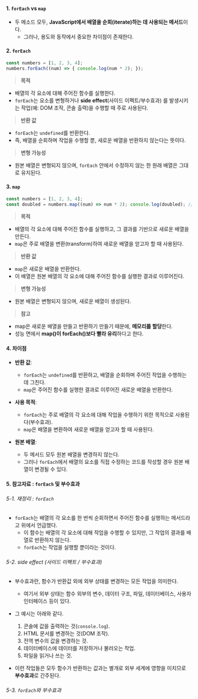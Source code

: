 
#### 1. `forEach` vs `map`

- 두 메소드 모두, **JavaScript에서 배열을 순회(iterate)하는 데 사용되는 메서드**이다.
	- 그러나, 용도와 동작에서 중요한 차이점이 존재한다.


#### 2. `forEach`
```ts
const numbers = [1, 2, 3, 4];
numbers.forEach((num) => { console.log(num * 2); });
```

>**목적**
-  배열의 각 요소에 대해 주어진 함수를 실행한다.
- `forEach`는 요소를 변형하거나 **side effect**(사이드 이펙트/부수효과) 를 발생시키는 작업(예: DOM 조작, 콘솔 출력)을 수행할 때 주로 사용된다.

>**반환 값**
- `forEach`는 `undefined`를 반환한다.
- 즉, 배열을 순회하며 작업을 수행할 뿐, 새로운 배열을 반환하지 않는다는 뜻이다.

>**변형 가능성**
- 원본 배열은 변형되지 않으며, `forEach` 안에서 수정하지 않는 한 원래 배열은 그대로 유지된다.


#### 3. `map`
```ts
const numbers = [1, 2, 3, 4]; 
const doubled = numbers.map((num) => num * 2); console.log(doubled); // [2, 4, 6, 8]
```

>**목적**
-  배열의 각 요소에 대해 주어진 함수를 실행하고, 그 결과를 기반으로 새로운 배열을 만든다.
- `map`은 주로 배열을 변환(transform)하여 새로운 배열을 얻고자 할 때 사용된다.

>**반환 값**
- `map`은 새로운 배열을 반환한다.
- 이 배열은 원본 배열의 각 요소에 대해 주어진 함수를 실행한 결과로 이루어진다.

>**변형 가능성**
- 원본 배열은 변형되지 않으며, 새로운 배열이 생성된다.

>**참고**
- map은 새로운 배열을 만들고 반환하기 만들기 때문에, **메모리를 할당**한다.
- 성능 면에서 **map()이 forEach()보다 빨라 유리**하다고 한다.


#### 4. 차이점 

- **반환 값**:
    - `forEach`는 `undefined`를 반환하고, 배열을 순회하며 주어진 작업을 수행하는 데 그친다.
    - `map`은 주어진 함수를 실행한 결과로 이루어진 새로운 배열을 반환한다.

- **사용 목적**:
    - `forEach`는 주로 배열의 각 요소에 대해 작업을 수행하기 위한 목적으로 사용된다(부수효과).
    - `map`은 배열을 변환하여 새로운 배열을 얻고자 할 때 사용된다.

- **원본 배열**:
    - 두 메서드 모두 원본 배열을 변경하지 않는다.
    - 그러나 `forEach`에서 배열의 요소를 직접 수정하는 코드를 작성할 경우 원본 배열이 변경될 수 있다.


#### 5. 참고자료 : `forEach` 및 부수효과

###### 5-1. 재정리 : `forEach`
- `forEach`는 배열의 각 요소를 한 번씩 순회하면서 주어진 함수를 실행하는 메서드라고 위에서 언급했다.
	- 이 함수는 배열의 각 요소에 대해 작업을 수행할 수 있지만, 그 작업의 결과를 배열로 반환하지 않는다.
	- `forEach`는 작업을 실행할 뿐이라는 것이다.

###### 5-2. side effect (사이드 이펙트 / 부수효과)
- 부수효과란, 함수가 반환값 외에 외부 상태를 변경하는 모든 작업을 의미한다. 
	- 여기서 외부 상태는 함수 외부의 변수, 데이터 구조, 파일, 데이터베이스, 사용자 인터페이스 등이 있다.

- 그 예시는 아래와 같다.
	1. 콘솔에 값을 출력하는 것(`console.log`).
	2. HTML 문서를 변경하는 것(DOM 조작).
	3. 전역 변수의 값을 변경하는 것.
	4. 데이터베이스에 데이터를 저장하거나 불러오는 작업.
	5. 파일을 읽거나 쓰는 것.

- 이런 작업들은 모두 함수가 반환하는 값과는 별개로 외부 세계에 영향을 미치므로 **부수효과**로 간주된다.

###### 5-3. `forEach`와 부수효과
